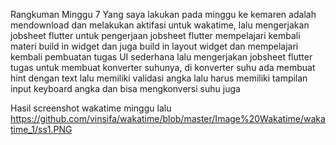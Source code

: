 Rangkuman Minggu 7
Yang saya lakukan pada minggu ke kemaren adalah mendownload dan melakukan aktifasi untuk wakatime, lalu mengerjakan jobsheet flutter
untuk pengerjaan jobsheet flutter mempelajari kembali materi build in widget dan juga build in layout widget dan mempelajari kembali 
pembuatan tugas UI sederhana lalu mengerjakan jobsheet flutter tugas untuk membuat konverter suhunya, di konverter suhu ada membuat
hint dengan text lalu memiliki validasi angka lalu harus memiliki tampilan input keyboard angka dan bisa mengkonversi suhu juga

Hasil screenshot wakatime minggu lalu
https://github.com/vinsifa/wakatime/blob/master/Image%20Wakatime/wakatime_1/ss1.PNG
